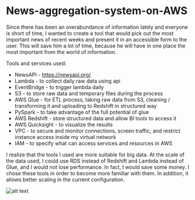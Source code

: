 # News-aggregation-system-on-AWS
Since there has been an overabundance of information lately and everyone is short of time, I wanted to create a tool that would pick out the most important news of recent weeks and present it in an accessible form to the user. This will save him a lot of time, because he will have in one place the most important from the world of information. 

Tools and services used:
- NewsAPI - https://newsapi.org/
- Lambda - to collect daily raw data using api
- EventBridge - to trigger lambda daily
- S3 - to store raw data and temporary files during the process
- AWS Glue - for ETL process, taking raw data from S3, cleaning / transforming it and uploading to Redshift in structured way
- PySpark - to take advantage of the full potential of glue
- AWS Redshift - store structured data and allow BI tools to access it
- AWS Quicksight - to visualize the results
- VPC - to secure and monitor connections, screen traffic, and restrict instance access inside my virtual network
- IAM - to specify what can access services and resources in AWS

I realize that the tools I used are more suitable for big data. At the scale of the data used, I could use RDS instead of Redshift and Lambda instead of Glue, and I would not lose performance. In fact, I would save some money. I chose these tools in order to become more familiar with them. In addition, it allows better scaling in the current configuration. 

![alt text](http://url/to/img.png](https://github.com/niko-pietrzak/News-aggregation-system-on-AWS/blob/main/AWS_Architecture.png)https://github.com/niko-pietrzak/News-aggregation-system-on-AWS/blob/main/AWS_Architecture.png)

